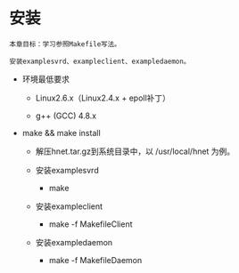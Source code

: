 # 安装


```
本章目标：学习参照Makefile写法。

安装examplesvrd、exampleclient、exampledaemon。
```

* 环境最低要求

    * Linux2.6.x（Linux2.4.x + epoll补丁）

    * g++ (GCC) 4.8.x

* make && make install

    * 解压hnet.tar.gz到系统目录中，以 /usr/local/hnet 为例。

    * 安装examplesvrd
        * make

    * 安装exampleclient
        * make -f MakefileClient

    * 安装exampledaemon
        * make -f MakefileDaemon

